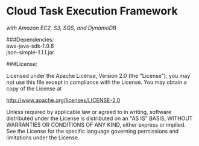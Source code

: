 Cloud Task Execution Framework
==============================

*with Amazon EC2, S3, SQS, and DynamoDB*

###Dependencies:  
aws-java-sdk-1.9.6  
json-simple-1.1.1.jar  

###License:

Licensed under the Apache License, Version 2.0 (the "License"); you may not use this file except in compliance with the License. You may obtain a copy of the License at

http://www.apache.org/licenses/LICENSE-2.0

Unless required by applicable law or agreed to in writing, software distributed under the License is distributed on an "AS IS" BASIS, WITHOUT WARRANTIES OR CONDITIONS OF ANY KIND, either express or implied. See the License for the specific language governing permissions and limitations under the License.
